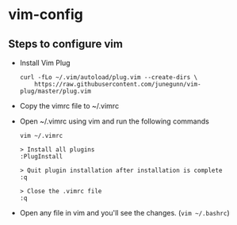 # vim-config

## Steps to configure vim
* Install Vim Plug
  ```
  curl -fLo ~/.vim/autoload/plug.vim --create-dirs \
      https://raw.githubusercontent.com/junegunn/vim-plug/master/plug.vim
  ```

* Copy the vimrc file to ~/.vimrc

* Open ~/.vimrc using vim and run the following commands
  ```
  vim ~/.vimrc

  > Install all plugins
  :PlugInstall

  > Quit plugin installation after installation is complete
  :q

  > Close the .vimrc file
  :q
  ```

* Open any file in vim and you'll see the changes. (```vim ~/.bashrc```)

